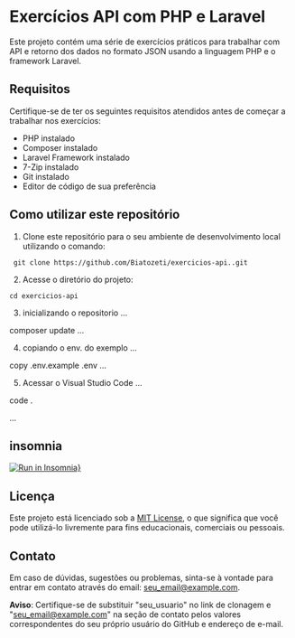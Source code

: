 # Exercícios API com PHP e Laravel

Este projeto contém uma série de exercícios práticos para trabalhar com API e retorno dos dados no formato JSON usando a linguagem PHP e o framework Laravel.

## Requisitos

Certifique-se de ter os seguintes requisitos atendidos antes de começar a trabalhar nos exercícios:

- PHP instalado
- Composer instalado
- Laravel Framework instalado
- 7-Zip instalado
- Git instalado
- Editor de código de sua preferência

## Como utilizar este repositório

1. Clone este repositório para o seu ambiente de desenvolvimento local utilizando o comando:
```
 git clone https://github.com/Biatozeti/exercicios-api..git
```
2. Acesse o diretório do projeto:
```
cd exercicios-api
```
3. inicializando o repositorio
...

composer update
...

4. copiando o env. do exemplo
...

copy .env.example .env
...

5. Acessar o Visual Studio Code
...

code .

...
## insomnia
[![Run in Insomnia}](https://insomnia.rest/images/run.svg)](https://insomnia.rest/run/?label=Exercicios%20API&uri=https%3A%2F%2Fraw.githubusercontent.com%2FBiatozeti%2Fexercicios-api.%2Fmain%2FInsomnia.json)


## Licença

Este projeto está licenciado sob a [MIT License](LICENSE), o que significa que você pode utilizá-lo livremente para fins educacionais, comerciais ou pessoais.

## Contato

Em caso de dúvidas, sugestões ou problemas, sinta-se à vontade para entrar em contato através do email: seu_email@example.com.

**Aviso**: Certifique-se de substituir "seu_usuario" no link de clonagem e "seu_email@example.com" na seção de contato pelos valores correspondentes do seu próprio usuário do GitHub e endereço de e-mail.
